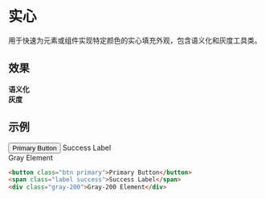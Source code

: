 # 实心

用于快速为元素或组件实现特定颜色的实心填充外观，包含语义化和灰度工具类。

## 效果

<Example>
  <div class="mb-3"><strong>语义化</strong></div>
  <div class="row flex-wrap gap-4">
    <StyleTile
        v-for="color in colors.semantic"
        :key="color.name"
        tileClass="rounded h-8 w-20 text-sm font-mono"
        :title="true"
        v-bind="{...color}"
    />
  </div>
  <div class="mt-6 mb-3"><strong>灰度</strong></div>
  <div class="row flex-wrap gap-4">
    <StyleTile
        v-for="color in colors.gray"
        :key="color.name"
        tileClass="rounded h-8 w-20 text-sm font-mono"
        :title="true"
        v-bind="color"
    />
  </div>
</Example>

## 示例

<Example class="col items-start gap-2">
  <button class="btn primary">Primary Button</button>
  <span class="label success">Success Label</span>
  <div class="gray-200 p-2">Gray Element</div>
</Example>

```html
<button class="btn primary">Primary Button</button>
<span class="label success">Success Label</span>
<div class="gray-200">Gray-200 Element</div>
```

<script setup>
    const colors = {
        semantic: [
            {name: 'primary'},
            {name: 'secondary'},
            {name: 'success'},
            {name: 'warning'},
            {name: 'danger'},
            {name: 'important'},
            {name: 'special'},
        ],
        gray: [
            {name: 'gray-50'},
            {name: 'gray-100'},
            {name: 'gray-200'},
            {name: 'gray-300'},
            {name: 'gray-400'},
            {name: 'gray-500', hint: true, alias: 'gray', title: 'gray'},
            {name: 'gray-600'},
            {name: 'gray-700'},
            {name: 'gray-800'},
            {name: 'gray-900'},
            {name: 'gray-950'},
        ],
    };
</script>

